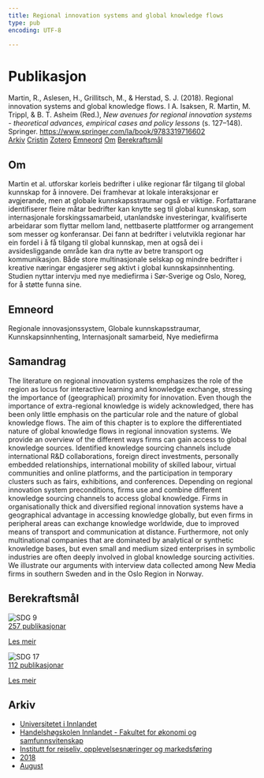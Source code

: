 ```yaml
---
title: Regional innovation systems and global knowledge flows
type: pub
encoding: UTF-8

---
```

<h1>Publikasjon</h1>
<article id="csl-bib-container-UJLH2XYI" class="csl-bib-container">
  <div class="csl-bib-body"> <div class="csl-entry">Martin, R., Aslesen, H., Grillitsch, M., &#38; Herstad, S. J. (2018). Regional innovation systems and global knowledge flows. I A. Isaksen, R. Martin, M. Trippl, &#38; B. T. Asheim (Red.), <i>New avenues for regional innovation systems - theoretical advances, empirical cases and policy lessons</i> (s. 127–148). Springer. <a href="https://www.springer.com/la/book/9783319716602">https://www.springer.com/la/book/9783319716602</a></div> </div>
  <div class="csl-bib-buttons">
    <a href="#taxonomy-article-UJLH2XYI" alt="archive" class="csl-bib-button">Arkiv</a>
    <a href="https://app.cristin.no/results/show.jsf?id=1602469" alt="Cristin" class="csl-bib-button">Cristin</a>
    <a href="http://zotero.org/groups/5881554/items/UJLH2XYI" alt="Zotero" class="csl-bib-button">Zotero</a>
    <a href="#keywords-article-UJLH2XYI" alt="keywords" class="csl-bib-button">Emneord</a>
    <a href="#about-article-UJLH2XYI" alt="about_pub" class="csl-bib-button">Om</a>
    <a href="#sdg-article-UJLH2XYI" alt="sdg" class="csl-bib-button">Berekraftsmål</a>
  </div>
  <div id="csl-bib-meta-container-UJLH2XYI"></div>
</article>
<div id="csl-bib-meta-UJLH2XYI" class="csl-bib-meta">
  <article id="about-article-UJLH2XYI" class="about_pub-article">
    <h1>Om</h1>
    Martin et al. utforskar korleis bedrifter i ulike regionar får tilgang til global kunnskap for å innovere. Dei framhevar at lokale interaksjonar er avgjerande, men at globale kunnskapsstraumar også er viktige. Forfattarane identifiserer fleire måtar bedrifter kan knytte seg til global kunnskap, som internasjonale forskingssamarbeid, utanlandske investeringar, kvalifiserte arbeidarar som flyttar mellom land, nettbaserte plattformer og arrangement som messer og konferansar. Dei fann at bedrifter i velutvikla regionar har ein fordel i å få tilgang til global kunnskap, men at også dei i avsidesliggande område kan dra nytte av betre transport og kommunikasjon. Både store multinasjonale selskap og mindre bedrifter i kreative næringar engasjerer seg aktivt i global kunnskapsinnhenting. Studien nyttar intervju med nye mediefirma i Sør-Sverige og Oslo, Noreg, for å støtte funna sine.
  </article>
  <article id="keywords-article-UJLH2XYI" class="keywords-article">
    <h1>Emneord</h1>
    Regionale innovasjonssystem, Globale kunnskapsstraumar, Kunnskapsinnhenting, Internasjonalt samarbeid, Nye mediefirma
  </article>
  <article id="abstract-article-UJLH2XYI" class="abstract-article">
    <h1>Samandrag</h1>
    The literature on regional innovation systems emphasizes the role of the region as locus for interactive learning and knowledge exchange, stressing the importance of (geographical) proximity for innovation. Even though the importance of extra-regional knowledge is widely acknowledged, there has been only little emphasis on the particular role and the nature of global knowledge flows. The aim of this chapter is to explore the differentiated nature of global knowledge flows in regional innovation systems. We provide an overview of the different ways firms can gain access to global knowledge sources. Identified knowledge sourcing channels include international R&D collaborations, foreign direct investments, personally embedded relationships, international mobility of skilled labour, virtual communities and online platforms, and the participation in temporary clusters such as fairs, exhibitions, and conferences. Depending on regional innovation system preconditions, firms use and combine different knowledge sourcing channels to access global knowledge. Firms in organisationally thick and diversified regional innovation systems have a geographical advantage in accessing knowledge globally, but even firms in peripheral areas can exchange knowledge worldwide, due to improved means of transport and communication at distance. Furthermore, not only multinational companies that are dominated by analytical or synthetic knowledge bases, but even small and medium sized enterprises in symbolic industries are often deeply involved in global knowledge sourcing activities. We illustrate our arguments with interview data collected among New Media firms in southern Sweden and in the Oslo Region in Norway.
  </article>
  <article id="sdg-article-UJLH2XYI" class="sdg-article">
    <h1>Berekraftsmål</h1>
    <div class="sdg-container"><div id="sdg9" class="sdg">
        <img src="{{< params subfolder >}}images/sdg/sdg09_nn.png" class="image" alt="SDG 9">
        <div class="sdg-overlay">
          <a href="/nn/archive/?key=?sdg=9#archive" class="sdg-publication-count"><span>257</span> publikasjonar</a>
          <p><a href="https://fn.no/om-fn/fns-baerekraftsmaal/industri-innovasjon-og-infrastruktur?lang=nno-NO" class="sdg-read-more">Les meir</a></p>
        </div>
      </div> <div id="sdg17" class="sdg">
        <img src="{{< params subfolder >}}images/sdg/sdg17_nn.png" class="image" alt="SDG 17">
        <div class="sdg-overlay">
          <a href="/nn/archive/?key=?sdg=17#archive" class="sdg-publication-count"><span>112</span> publikasjonar</a>
          <p><a href="https://fn.no/om-fn/fns-baerekraftsmaal/samarbeid-for-aa-naa-maalene?lang=nno-NO" class="sdg-read-more">Les meir</a></p>
        </div>
      </div></div>
  </article>
  <article id="taxonomy-article-UJLH2XYI" class="taxonomy-article">
    <h1>Arkiv</h1>
    <ul>
      <li>
        <a href="/nn/archive/?key=3DCRN523">Universitetet i Innlandet</a>
      </li>
      <li>
        <a href="/nn/archive/?key=DU8Q9LN9">Handelshøgskolen Innlandet - Fakultet for økonomi og samfunnsvitenskap</a>
      </li>
      <li>
        <a href="/nn/archive/?key=HTIZLGPZ">Institutt for reiseliv, opplevelsesnæringer og markedsføring</a>
      </li>
      <li>
        <a href="/nn/archive/?key=E7U487S5">2018</a>
      </li>
      <li>
        <a href="/nn/archive/?key=WP4MTDZC">August</a>
      </li>
    </ul>
  </article>
</div>
